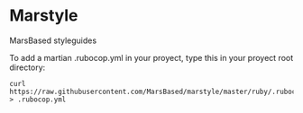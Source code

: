 # Marstyle

MarsBased styleguides

To add a martian .rubocop.yml in your proyect, type this in your proyect root directory:

```
curl https://raw.githubusercontent.com/MarsBased/marstyle/master/ruby/.rubocop.yml > .rubocop.yml
```
